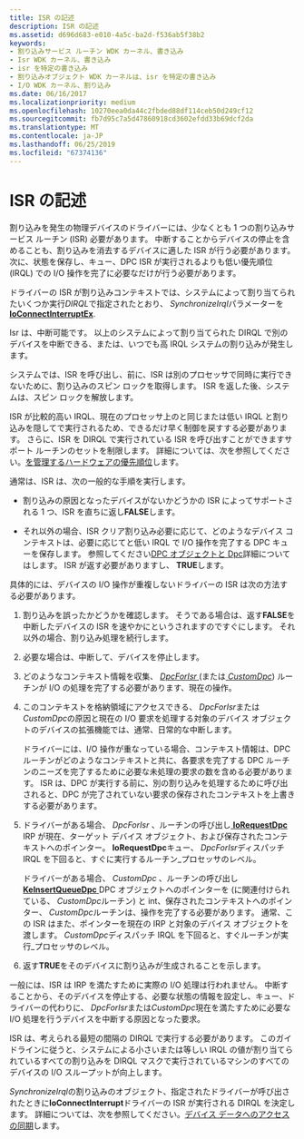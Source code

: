 ```yaml
---
title: ISR の記述
description: ISR の記述
ms.assetid: d696d683-e010-4a5c-ba2d-f536ab5f38b2
keywords:
- 割り込みサービス ルーチン WDK カーネル、書き込み
- Isr WDK カーネル、書き込み
- isr を特定の書き込み
- 割り込みオブジェクト WDK カーネルは、isr を特定の書き込み
- I/O WDK カーネル、割り込み
ms.date: 06/16/2017
ms.localizationpriority: medium
ms.openlocfilehash: 10270eea0da44c2fbded88df114ceb50d249cf12
ms.sourcegitcommit: fb7d95c7a5d47860918cd3602efdd33b69dcf2da
ms.translationtype: MT
ms.contentlocale: ja-JP
ms.lasthandoff: 06/25/2019
ms.locfileid: "67374136"
---
```

# <a name="writing-an-isr"></a>ISR の記述





割り込みを発生の物理デバイスのドライバーには、少なくとも 1 つの割り込みサービス ルーチン (ISR) 必要があります。 中断することからデバイスの停止を含めることも、割り込みを消去するデバイスに適した ISR が行う必要があります。 次に、状態を保存し、キュー、DPC ISR が実行されるよりも低い優先順位 (IRQL) での I/O 操作を完了に必要なだけが行う必要があります。

ドライバーの ISR が割り込みコンテキストでは、システムによって割り当てられたいくつか実行*DIRQL*で指定されたとおり、 *SynchronizeIrql*パラメーターを[ **IoConnectInterruptEx**](https://docs.microsoft.com/windows-hardware/drivers/ddi/content/wdm/nf-wdm-ioconnectinterruptex).

Isr は、中断可能です。 以上のシステムによって割り当てられた DIRQL で別のデバイスを中断できる、または、いつでも高 IRQL システムの割り込みが発生します。

システムでは、ISR を呼び出し、前に、ISR は別のプロセッサで同時に実行できないために、割り込みのスピン ロックを取得します。 ISR を返した後、システムは、スピン ロックを解放します。

ISR が比較的高い IRQL、現在のプロセッサ上のと同じまたは低い IRQL と割り込みを隠してで実行されるため、できるだけ早く制御を戻すする必要があります。 さらに、ISR を DIRQL で実行されている ISR を呼び出すことができますサポート ルーチンのセットを制限します。 詳細については、次を参照してください。[を管理するハードウェアの優先順位](managing-hardware-priorities.md)します。

通常は、ISR は、次の一般的な手順を実行します。

-   割り込みの原因となったデバイスがないかどうかの ISR によってサポートされる 1 つ、ISR を直ちに返し**FALSE**します。

-   それ以外の場合、ISR クリア割り込み必要に応じて、どのようなデバイス コンテキストは、必要に応じてと低い IRQL で I/O 操作を完了する DPC キューを保存します。 参照してください[DPC オブジェクトと Dpc](dpc-objects-and-dpcs.md)詳細についてはします。 ISR が返す必要がありますし、 **TRUE**します。

具体的には、デバイスの I/O 操作が重複しないドライバーの ISR は次の方法する必要があります。

1.  割り込みを誤ったかどうかを確認します。 そうである場合は、返す**FALSE**を中断したデバイスの ISR を速やかにというされますのですぐにします。 それ以外の場合、割り込み処理を続行します。

2.  必要な場合は、中断して、デバイスを停止します。

3.  どのようなコンテキスト情報を収集、 [ *DpcForIsr* ](https://docs.microsoft.com/windows-hardware/drivers/ddi/content/wdm/nc-wdm-io_dpc_routine) (または[ *CustomDpc*](https://docs.microsoft.com/windows-hardware/drivers/ddi/content/wdm/nc-wdm-kdeferred_routine)) ルーチンが I/O の処理を完了する必要があります、現在の操作。

4.  このコンテキストを格納領域にアクセスできる、 *DpcForIsr*または*CustomDpc*の原因と現在の I/O 要求を処理する対象のデバイス オブジェクトのデバイスの拡張機能では、通常、日常的な中断します。

    ドライバーには、I/O 操作が重なっている場合、コンテキスト情報は、DPC ルーチンがどのようなコンテキストと共に、各要求を完了する DPC ルーチンのニーズを完了するために必要な未処理の要求の数を含める必要があります。 ISR は、DPC が実行する前に、別の割り込みを処理するために呼び出されると、DPC が完了されていない要求の保存されたコンテキストを上書きする必要があります。

5.  ドライバーがある場合、 *DpcForIsr* 、ルーチンの呼び出し[ **IoRequestDpc** ](https://docs.microsoft.com/windows-hardware/drivers/ddi/content/wdm/nf-wdm-iorequestdpc) IRP が現在、ターゲット デバイス オブジェクト、および保存されたコンテキストへのポインター。 **IoRequestDpc**キュー、 *DpcForIsr*ディスパッチ IRQL を下回ると、すぐに実行するルーチン\_プロセッサのレベル。

    ドライバーがある場合、 *CustomDpc* 、ルーチンの呼び出し[ **KeInsertQueueDpc** ](https://docs.microsoft.com/windows-hardware/drivers/ddi/content/wdm/nf-wdm-keinsertqueuedpc) DPC オブジェクトへのポインターを (に関連付けられている、 *CustomDpc*ルーチン) と int、保存されたコンテキストへのポインター、 *CustomDpc*ルーチンは、操作を完了する必要があります。 通常、この ISR はまた、ポインターを現在の IRP と対象のデバイス オブジェクトを渡します。 *CustomDpc*ディスパッチ IRQL を下回ると、すぐルーチンが実行\_プロセッサのレベル。

6.  返す**TRUE**をそのデバイスに割り込みが生成されることを示します。

一般には、ISR は IRP を満たすために実際の I/O 処理は行われません。 中断することから、そのデバイスを停止する、必要な状態の情報を設定し、キュー、ドライバーの代わりに、 *DpcForIsr*または*CustomDpc*現在を満たすために必要な I/O 処理を行うデバイスを中断する原因となった要求。

ISR は、考えられる最短の間隔の DIRQL で実行する必要があります。 このガイドラインに従うと、システムによる小さいまたは等しい IRQL の値が割り当てられているすべての割り込みを DIRQL マスクで実行されているマシンのすべてのデバイスの I/O スループットが向上します。

*SynchronizeIrql*の割り込みのオブジェクト、指定されたドライバーが呼び出されたときに**IoConnectInterrupt**ドライバーの ISR が実行される DIRQL を決定します。 詳細については、次を参照してください。[デバイス データへのアクセスの同期](synchronizing-access-to-device-data.md)します。

 

 




